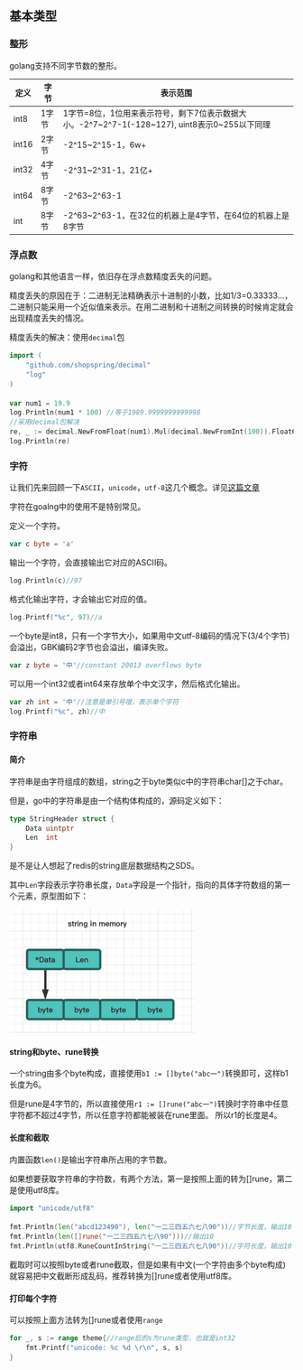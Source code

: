 ## 基本类型

### 整形

golang支持不同字节数的整形。

|定义|字节|表示范围|
|---|---|---|
|int8|1字节|1字节=8位，1位用来表示符号，剩下7位表示数据大小。-2^7~2^7-1(-128~127), uint8表示0~255以下同理|
|int16|2字节|-2^15~2^15-1，6w+|
|int32|4字节|-2^31~2^31-1，21亿+|
|int64|8字节|-2^63~2^63-1|
|int|8字节|-2^63~2^63-1，在32位的机器上是4字节，在64位的机器上是8字节|

### 浮点数

golang和其他语言一样，依旧存在浮点数精度丢失的问题。

精度丢失的原因在于：二进制无法精确表示十进制的小数，比如1/3=0.33333...，二进制只能采用一个近似值来表示。在用二进制和十进制之间转换的时候肯定就会出现精度丢失的情况。

精度丢失的解决：使用`decimal`包

```Go
import (
	"github.com/shopspring/decimal"
	"log"
)

var num1 = 19.9
log.Println(num1 * 100) //等于1989.9999999999998
//采用decimal包解决
re, _ := decimal.NewFromFloat(num1).Mul(decimal.NewFromInt(100)).Float64()
log.Println(re)
```

### 字符

让我们先来回顾一下`ASCII`，`unicode`，`utf-8`这几个概念。详见[这篇文章](/knowledge/linux/base/coding.html)

字符在goalng中的使用不是特别常见。

定义一个字符。
```Go
var c byte = 'a'
```

输出一个字符，会直接输出它对应的ASCII码。
```Go
log.Println(c)//97
```

格式化输出字符，才会输出它对应的值。
```Go
log.Printf("%c", 97)//a
```

一个byte是int8，只有一个字节大小，如果用中文utf-8编码的情况下(3/4个字节)会溢出，GBK编码2字节也会溢出，编译失败。
```Go
var z byte = '中'//constant 20013 overflows byte
```

可以用一个int32或者int64来存放单个中文汉字，然后格式化输出。
```Go
var zh int = '中'//注意是单引号哦，表示单个字符
log.Printf("%c", zh)//中
```

### 字符串

#### 简介

字符串是由字符组成的数组，string之于byte类似c中的字符串char[]之于char。

但是，go中的字符串是由一个结构体构成的，源码定义如下：

```Go
type StringHeader struct {
	Data uintptr
	Len  int
}
```

是不是让人想起了redis的string底层数据结构之SDS。

其中`Len`字段表示字符串长度，`Data`字段是一个指针，指向的具体字符数组的第一个元素，原型图如下：

![img.png](../assets/string_in_memory.png)

#### string和byte、rune转换

一个string由多个byte构成，直接使用`b1 := []byte("abc一")`转换即可，这样b1长度为6。

但是rune是4字节的，所以直接使用`r1 := []rune("abc一")`转换时字符串中任意字符都不超过4字节，所以任意字符都能被装在rune里面。
所以r1的长度是4。

#### 长度和截取

内置函数`len()`是输出字符串所占用的字节数。

如果想要获取字符串的字符数，有两个方法，第一是按照上面的转为[]rune，第二是使用utf8库。

```Go
import "unicode/utf8"

fmt.Println(len("abcd123490"), len("一二三四五六七八90"))//字节长度，输出10 26
fmt.Println(len([]rune("一二三四五六七八90")))//输出10
fmt.Println(utf8.RuneCountInString("一二三四五六七八90"))//字符长度，输出10
```

截取时可以按照byte或者rune截取，但是如果有中文(一个字符由多个byte构成)就容易把中文截断形成乱码，推荐转换为[]rune或者使用utf8库。

#### 打印每个字符

可以按照上面方法转为[]rune或者使用`range`

```Go
for _, s := range theme{//range后的s为rune类型，也就是int32
    fmt.Printf("unicode: %c %d \r\n", s, s)
}
```

